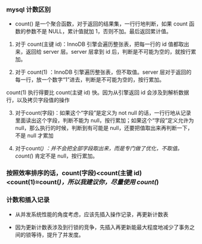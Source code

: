 ### mysql 计数区别

- count() 是一个聚合函数，对于返回的结果集，一行行地判断，如果 count 函数的参数不是 NULL，累计值就加 1，否则不加。最后返回累计值。

1. 对于 count(主键 id)：InnoDB 引擎会遍历整张表，把每一行的 id 值都取出来，返回给 server 层。server 层拿到 id 后，判断是不可能为空的，就按行累加。

2. 对于 count(1) ：InnoDB 引擎遍历整张表，但不取值。server 层对于返回的每一行，放一个数字“1”进去，判断是不可能为空的，按行累加。

count(1) 执行得要比 count(主键 id) 快。因为从引擎返回 id 会涉及到解析数据行，以及拷贝字段值的操作

3. 对于count(字段)：如果这个“字段”是定义为 not null 的话，一行行地从记录里面读出这个字段，判断不能为 null，按行累加；如果这个“字段”定义允许为 null，那么执行的时候，判断到有可能是
   null，还要把值取出来再判断一下，不是 null 才累加

4. 对于count(*) ：并不会把全部字段取出来，而是专门做了优化，不取值。count(*) 肯定不是 null，按行累加。

### 按照效率排序的话，count(字段)<count(主键 id)<count(1)≈count(*)，所以我建议你，尽量使用 count(*)

### 计数和插入记录

- 从并发系统性能的角度考虑，应该先插入操作记录，再更新计数表

- 因为更新计数表涉及到行锁的竞争，先插入再更新能最大程度地减少了事务之间的锁等待，提升了并发度。